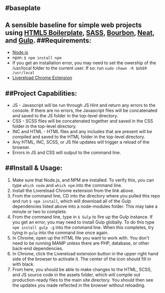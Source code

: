 #baseplate
---
A sensible baseline for simple web projects using [HTML5 Boilerplate](https://github.com/h5bp/html5-boilerplate), [SASS](http://sass-lang.com/), [Bourbon](http://bourbon.io/), [Neat](http://neat.bourbon.io/), and [Gulp](http://gulpjs.com/).
##Requirements:
---
* [Node.js](http://nodejs.org/download)
* npm: `$ npm install npm`
* If you get an installation error, you may need to set the owership of the /usr/local folder to the current user. If so: run `sudo chown -R $USER /usr/local`
* [Livereload Chrome Extension](http://goo.gl/bkMepd)

##Project Capabilities:
---
* JS - Javascript will be run through JS Hint and return any errors to the console. If there are no errors, the Javascript files will be concatenated and saved to the JS folder in the top-level directory.
* CSS - SCSS files will be concatenated together and saved in the CSS folder in the top-level directory.
* INC and HTML - HTML files and any includes that are present will be compiled and saved to the HTML folder in the top-level directory.
* Any HTML, INC, SCSS, or JS file updates will trigger a reload of the browser.
* Errors in JS and CSS will output to the command line.

##Install & Usage:
---
1. Make sure that Node.js, and NPM are installed. To verify this, you can type `which node` and `which npm` into the command line.
2. Install the Livereload Chrome extension from the link above.
3. From the command line, CD into the directory where you pulled this repo and run `$ npm install`, which will download all of the Gulp dependencies listed above into a node-modules folder. This may take a minute or two to complete.
4. From the command line, type in `$ Gulp` to fire up the Gulp instance. If you get an error, you may need to install Gulp globally. To do this type `npm install gulp -g` into the command line. When this completes, try tying in `gulp` into the command line once again.
5. In Chrome, open up the HTML file you want to work with. You don't need to be running MAMP unless there are PHP, database, or other back-end dependencies.
5. In Chrome, click the Livereload extension button in the upper right hand side of the browser to activate it. The center of the icon should fill in with black.
6. From here, you should be able to make changes to the HTML, SCSS, and JS source code in the assets folder, which will compile out production-ready files to the main site directory. You should then see the updates you made reflected in the browser without reloading.